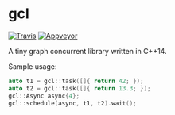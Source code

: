 # gcl

[![Travis](https://travis-ci.org/bloomen/gcl.svg?branch=master)](https://travis-ci.org/bloomen/gcl/branches) [![Appveyor](https://ci.appveyor.com/api/projects/status/memx407sve38sbj0?svg=true)](https://ci.appveyor.com/project/bloomen/gcl?branch=master)

A tiny graph concurrent library written in C++14.

Sample usage:
```cpp
auto t1 = gcl::task([]{ return 42; });
auto t2 = gcl::task([]{ return 13.3; });
gcl::Async async{4};
gcl::schedule(async, t1, t2).wait();
```
